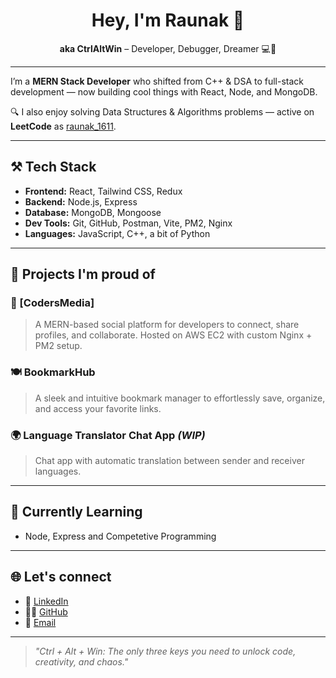 <h1 align="center">Hey, I'm Raunak 👋</h1>
<p align="center">
  <b>aka CtrlAltWin</b> – Developer, Debugger, Dreamer 💻🚀  
</p>

---

I’m a **MERN Stack Developer** who shifted from C++ & DSA to full-stack development — now building cool things with React, Node, and MongoDB.

🔍 I also enjoy solving Data Structures & Algorithms problems — active on **LeetCode** as [raunak_1611](https://leetcode.com/raunak_1611).

---

## ⚒️ Tech Stack
- **Frontend:** React, Tailwind CSS, Redux
- **Backend:** Node.js, Express
- **Database:** MongoDB, Mongoose
- **Dev Tools:** Git, GitHub, Postman, Vite, PM2, Nginx
- **Languages:** JavaScript, C++, a bit of Python

---

## 🚧 Projects I'm proud of

### 🧠 [CodersMedia]
> A MERN-based social platform for developers to connect, share profiles, and collaborate. Hosted on AWS EC2 with custom Nginx + PM2 setup.

### 🍽️ BookmarkHub
> A sleek and intuitive bookmark manager to effortlessly save, organize, and access your favorite links.

### 🌍 Language Translator Chat App *(WIP)*
> Chat app with automatic translation between sender and receiver languages.

---

## 🚀 Currently Learning
- Node, Express and Competetive Programming

---

## 🌐 Let's connect

- 💼 [LinkedIn](https://www.linkedin.com/in/raunak-kumar-065289266/)
- 🧑‍💻 [GitHub](https://github.com/CtrlAltWin)
- 📧 [Email](mailto:raunakkumar7245@gmail.com)

---

> *"Ctrl + Alt + Win: The only three keys you need to unlock code, creativity, and chaos."*
